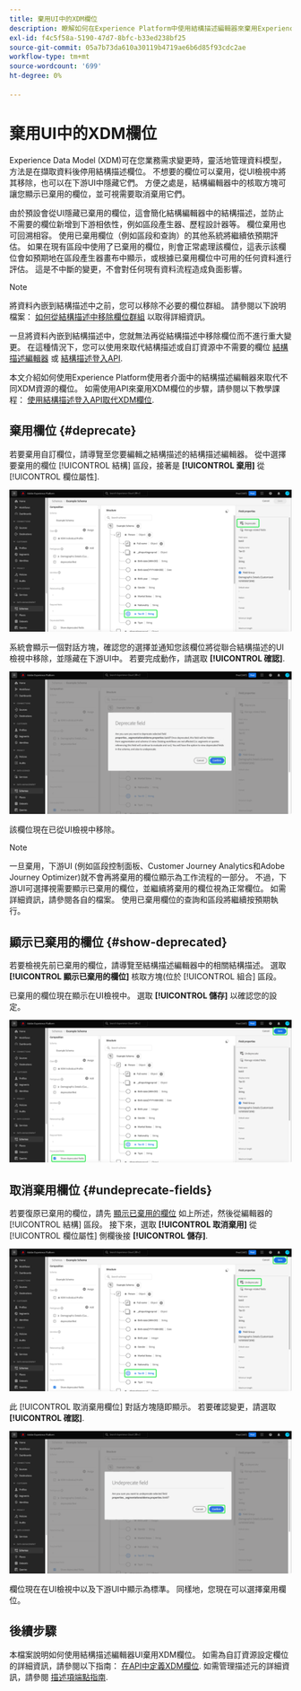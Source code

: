 ```yaml
---
title: 棄用UI中的XDM欄位
description: 瞭解如何在Experience Platform中使用結構描述編輯器來棄用Experience Data Model (XDM)欄位。
exl-id: f4c5f58a-5190-47d7-8bfc-b33ed238bf25
source-git-commit: 05a7b73da610a30119b4719ae6b6d85f93cdc2ae
workflow-type: tm+mt
source-wordcount: '699'
ht-degree: 0%

---
```


# 棄用UI中的XDM欄位

Experience Data Model (XDM)可在您業務需求變更時，靈活地管理資料模型，方法是在擷取資料後停用結構描述欄位。 不想要的欄位可以棄用，從UI檢視中將其移除，也可以在下游UI中隱藏它們。 方便之處是，結構編輯器中的核取方塊可讓您顯示已棄用的欄位，並可視需要取消棄用它們。

由於預設會從UI隱藏已棄用的欄位，這會簡化結構編輯器中的結構描述，並防止不需要的欄位新增到下游相依性，例如區段產生器、歷程設計器等。 欄位棄用也可回溯相容。 使用已棄用欄位（例如區段和查詢）的其他系統將繼續依預期評估。 如果在現有區段中使用了已棄用的欄位，則會正常處理該欄位，這表示該欄位會如預期地在區段產生器畫布中顯示，或根據已棄用欄位中可用的任何資料進行評估。 這是不中斷的變更，不會對任何現有資料流程造成負面影響。

>[!NOTE]
>
>將資料內嵌到結構描述中之前，您可以移除不必要的欄位群組。 請參閱以下說明檔案： [如何從結構描述中移除欄位群組](../ui/resources/schemas.md#remove-fields) 以取得詳細資訊。

一旦將資料內嵌到結構描述中，您就無法再從結構描述中移除欄位而不進行重大變更。 在這種情況下，您可以使用來取代結構描述或自訂資源中不需要的欄位 [結構描述編輯器](./create-schema-ui.md) 或 [結構描述登入API](https://developer.adobe.com/experience-platform-apis/references/schema-registry/).

本文介紹如何使用Experience Platform使用者介面中的結構描述編輯器來取代不同XDM資源的欄位。 如需使用API來棄用XDM欄位的步驟，請參閱以下教學課程： [使用結構描述登入API取代XDM欄位](./field-deprecation-api.md).

## 棄用欄位 {#deprecate}

若要棄用自訂欄位，請導覽至您要編輯之結構描述的結構描述編輯器。 從中選擇要棄用的欄位 [!UICONTROL 結構] 區段，接著是 **[!UICONTROL 棄用]** 從 [!UICONTROL 欄位屬性].

![結構描述編輯器，已選取欄位並反白顯示「棄用」。](../images/tutorials/field-deprecation/deprecate-single-field.png)

系統會顯示一個對話方塊，確認您的選擇並通知您該欄位將從聯合結構描述的UI檢視中移除，並隱藏在下游UI中。 若要完成動作，請選取 **[!UICONTROL 確認]**.

![「棄用」欄位對話方塊中的「確認」會反白顯示。](../images/tutorials/field-deprecation/deprecate-field-dialog.png)

該欄位現在已從UI檢視中移除。

>[!NOTE]
>
>一旦棄用，下游UI (例如區段控制面板、Customer Journey Analytics和Adobe Journey Optimizer)就不會再將棄用的欄位顯示為工作流程的一部分。 不過，下游UI可選擇視需要顯示已棄用的欄位，並繼續將棄用的欄位視為正常欄位。 如需詳細資訊，請參閱各自的檔案。 使用已棄用欄位的查詢和區段將繼續按預期執行。

## 顯示已棄用的欄位 {#show-deprecated}

若要檢視先前已棄用的欄位，請導覽至結構描述編輯器中的相關結構描述。 選取 **[!UICONTROL 顯示已棄用的欄位]** 核取方塊(位於 [!UICONTROL 組合] 區段。

已棄用的欄位現在顯示在UI檢視中。 選取 **[!UICONTROL 儲存]** 以確認您的設定。

![結構描述編輯器已選取欄位，反白顯示已棄用的欄位和儲存。](../images/tutorials/field-deprecation/show-deprecated-fields.png)

## 取消棄用欄位 {#undeprecate-fields}

若要復原已棄用的欄位，請先 [顯示已棄用的欄位](#show-deprecated) 如上所述，然後從編輯器的 [!UICONTROL 結構] 區段。 接下來，選取 **[!UICONTROL 取消棄用]** 從 [!UICONTROL 欄位屬性] 側欄後接 **[!UICONTROL 儲存]**.

![結構描述編輯器，反白顯示「已棄用」欄位、「取消棄用」和「儲存」。](../images/tutorials/field-deprecation/undeprecate-single-field.png)

此 [!UICONTROL 取消棄用欄位] 對話方塊隨即顯示。 若要確認變更，請選取 **[!UICONTROL 確認]**.

![此 [!UICONTROL 取消棄用欄位] 對話方塊中的「確認」會反白顯示。](../images/tutorials/field-deprecation/undeprecate-field-dialog.png)

欄位現在在UI檢視中以及下游UI中顯示為標準。 同樣地，您現在可以選擇棄用欄位。

## 後續步驟

本檔案說明如何使用結構描述編輯器UI棄用XDM欄位。 如需為自訂資源設定欄位的詳細資訊，請參閱以下指南： [在API中定義XDM欄位](./custom-fields-api.md). 如需管理描述元的詳細資訊，請參閱 [描述項端點指南](../api/descriptors.md).
